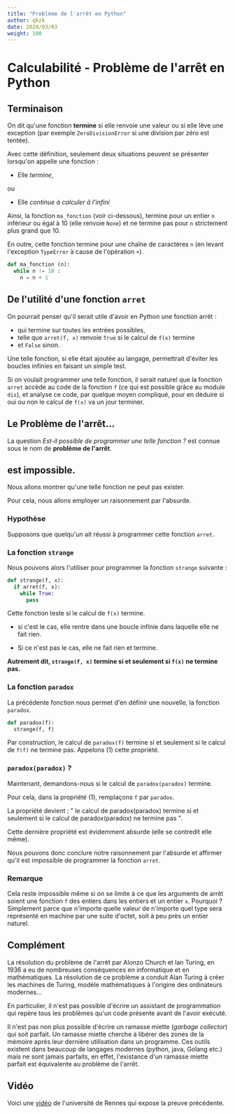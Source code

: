 ```yaml
---
title: "Problème de l'arrêt en Python"
author: qkzk
date: 2020/03/03
weight: 100
---
```


# Calculabilité - Problème de l'arrêt en Python

## Terminaison

On dit qu'une fonction **termine** si elle renvoie une valeur ou si elle lève une exception (par exemple `ZeroDivisionError` si une division par zéro est tentée).

Avec cette définition, seulement deux situations peuvent se présenter lorsqu'on appelle une fonction :

* Elle _termine_,

ou 

* Elle _continue à calculer à l'infini_

Ainsi, la fonction `ma_fonction` (voir ci-dessous), termine pour un entier `n` inférieur ou égal à 10 (elle renvoie `None`) et ne termine pas pour `n` strictement plus grand que 10.

En outre, cette fonction termine pour une chaîne de caractères `n` (en levant l'exception `TypeError` à cause de l'opération `+`).

~~~python
def ma_fonction (n):
  while n != 10 :
    n = n + 1
~~~

## De l'utilité d'une fonction `arret`

On pourrait penser qu'il serait utile d'avoir en Python une fonction arrêt : 

* qui termine sur toutes les entrées possibles, 
* telle que `arret(f, x)` renvoie `True` si le calcul de `f(x)` termine 
* et `False` sinon.

Une telle fonction, si elle était ajoutée au langage, permettrait d'éviter les boucles infinies en faisant un simple test.

Si on voulait programmer une telle fonction, il serait naturel que la fonction `arret` accède au code de la fonction `f` (ce qui est possible grâce au module  `dis`), et analyse ce code, par quelque moyen compliqué, pour en déduire si oui ou non le calcul de `f(x)` va un jour terminer.

## Le Problème de l'arrêt...

La question _Est-il possible de programmer une telle fonction ?_ est connue sous le nom de **problème de l'arrêt**. 

## est impossible.

Nous allons montrer qu'une telle fonction ne peut pas exister. 

Pour cela, nous allons employer un raisonnement par l'absurde.

### Hypothèse

Supposons que quelqu'un ait réussi à programmer cette fonction `arret`.

### La fonction `strange`

Nous pouvons alors l'utiliser pour programmer la fonction `strange` suivante :

~~~python
def strange(f, x):
  if arret(f, x):
    while True:
      pass
~~~

Cette fonction teste si le calcul de `f(x)` termine.

* si c'est le cas, elle rentre dans une boucle infinie dans laquelle elle ne fait rien.

* Si ce n'est pas le cas, elle ne fait rien et termine.


**Autrement dit, `strange(f, x)` termine si et seulement si `f(x)` ne termine pas.**

### La fonction `paradox`

La précédente fonction nous permet d'en définir une nouvelle, la fonction `paradox`.

~~~python
def paradox(f):
  strange(f, f)
~~~

Par construction, le calcul de `paradox(f)` termine si et seulement si le calcul de `f(f)` ne termine pas. Appelons (1) cette propriété.

### `paradox(paradox)` ?

Maintenant, demandons-nous si le calcul de `paradox(paradox)` termine.

Pour cela, dans la propriété (1), remplaçons `f` par `paradox`.

La propriété devient : " le calcul de paradox(paradox) termine si et seulement si le calcul de paradox(paradox) ne termine pas ".


Cette dernière propriété est évidemment absurde (elle se contredit elle même).


Nous pouvons donc conclure notre raisonnement par l'absurde et affirmer qu'il est impossible de programmer la fonction `arret`.

### Remarque

Cela reste impossible même si on se limite à ce que les arguments de arrêt soient une fonction `f` des entiers dans les entiers et un entier `x`. Pourquoi ? Simplement parce que n'importe quelle valeur de n'importe quel type sera représenté en machine par une suite d'octet, soit à peu près un entier naturel.


## Complément

La résolution du problème de l'arrêt par Alonzo Church et lan Turing, en 1936 a eu de nombreuses conséquences
en informatique et en mathématiques. La résolution de ce problème a conduit Alan Turing à créer les machines de Turing, modèle mathématiques à l'origine des ordinateurs modernes...

En particulier, il n'est pas possible d'écrire un assistant de programmation qui repère
tous les problèmes qu'un code présente avant de l'avoir exécuté.

Il n'est pas non plus possible d'écrire un ramasse miette (_garbage collector_) qui soit parfait.
Un ramasse miette cherche à libérer des zones de la mémoire après leur dernière utilisation
dans un programme.
Ces outils existent dans beaucoup de langages modernes (python, java, Golang etc.) mais
ne sont jamais parfaits, en effet, l'existance d'un ramasse miette parfait est équivalente
au problème de l'arrêt.

## Vidéo

Voici une [vidéo](https://www.youtube.com/watch?v=a5MNIzu9Ia4) de l'université de Rennes qui expose la preuve précédente.
